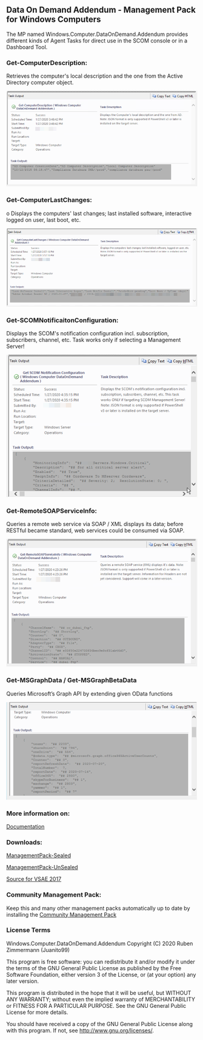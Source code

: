 ## Data On Demand Addendum - Management Pack for Windows Computers
The MP named Windows.Computer.DataOnDemand.Addendum provides different kinds of Agent Tasks for direct use in the SCOM console or in a Dashboard Tool.



### Get-ComputerDescription:
Retrieves the computer's local description and the one from the Active Directory computer object. 

![Get-ComputerDescription](https://raw.githubusercontent.com/Juanito99/Windows.Computer.DataOnDemand.Addendum/master/PicturesForGitWebSite/Get-ComputerDescription.png)


### Get-ComputerLastChanges:
o	Displays the computers' last changes; last installed software, interactive logged on user, last boot, etc.

![Get-ComputerLastChanges](https://raw.githubusercontent.com/Juanito99/Windows.Computer.DataOnDemand.Addendum/master/PicturesForGitWebSite/Get-ComputerLastChanges.png)


### Get-SCOMNotificaitonConfiguration:
Displays the SCOM's notification configuration incl. subscription, subscribers, channel, etc. 
Task works only if selecting a Management Server!

![Get-SCOMNotificaitonConfiguration](https://raw.githubusercontent.com/Juanito99/Windows.Computer.DataOnDemand.Addendum/master/PicturesForGitWebSite/Get-SCOMNotificaitonConfiguration.png)


### Get-RemoteSOAPServiceInfo:
Queries a remote web service via SOAP / XML displays its data; before RESTful became standard, web services could be consumed via SOAP.

![Get-RemoteSOAPServiceInfo](https://raw.githubusercontent.com/Juanito99/Windows.Computer.DataOnDemand.Addendum/master/PicturesForGitWebSite/Get-RemoteSOAPServiceInfo.png)


### Get-MSGraphData / Get-MSGraphBetaData
Queries Microsoft’s Graph API by extending given OData functions

![Get-MSGraphData](https://raw.githubusercontent.com/Juanito99/Windows.Computer.DataOnDemand.Addendum/master/PicturesForGitWebSite/Get-MSGraphBetaData.png)



### More information on:
[Documentation](https://raw.githubusercontent.com/Juanito99/Windows.Computer.DataOnDemand.Addendum/master/Documentation/DataOnDemandAddendum_ManagementPack_for_WindowsComputers.pdf)




### Downloads:

[ManagementPack-Sealed](
https://github.com/Juanito99/Windows.Computer.DataOnDemand.Addendum/blob/master/Windows.Computer.DataOnDemand.Addendum/Windows.Computer.DataOnDemand.Addendum/bin/Debug/Windows.Computer.DataOnDemand.Addendum.mpb)

[ManagementPack-UnSealed](https://github.com/Juanito99/Windows.Computer.DataOnDemand.Addendum/blob/master/Windows.Computer.DataOnDemand.Addendum/Windows.Computer.DataOnDemand.Addendum/bin/Debug/Windows.Computer.DataOnDemand.Addendum.xml)

[Source for VSAE 2017](https://github.com/Juanito99/Windows.Computer.DataOnDemand.Addendum/blob/master/Windows.Computer.DataOnDemand.Addendum/)




### Community Management Pack:
Keep this and many other management packs automatically up to date by installing the [Community Management Pack](http://cookdown.com/scom-essentials/community-catalog/)



### License Terms

Windows.Computer.DataOnDemand.Addendum
Copyright (C) 2020 Ruben Zimmermann (Juanito99)

This program is free software: you can redistribute it and/or modify
it under the terms of the GNU General Public License as published by
the Free Software Foundation, either version 3 of the License, or
(at your option) any later version.

This program is distributed in the hope that it will be useful,
but WITHOUT ANY WARRANTY; without even the implied warranty of
MERCHANTABILITY or FITNESS FOR A PARTICULAR PURPOSE.  See the
GNU General Public License for more details.

You should have received a copy of the GNU General Public License
along with this program.  If not, see <http://www.gnu.org/licenses/>.